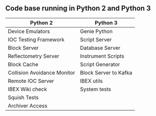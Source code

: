 ## Code base running in Python 2 and Python 3

| Python 2| Python 3|
| ------ | ----  |
| Device Emulators | Genie Python |
| IOC Testing Framework | Script Server |
| Block Server | Database Server |
| Reflectometry Server | Instrument Scripts
| Block Cache | Script Generator |
| Collision Avoidance Monitor | Block Server to Kafka |
| Remote IOC Server | IBEX utils |
| IBEX Wiki check | System tests |
| Squish Tests|
| Archiver Access |
